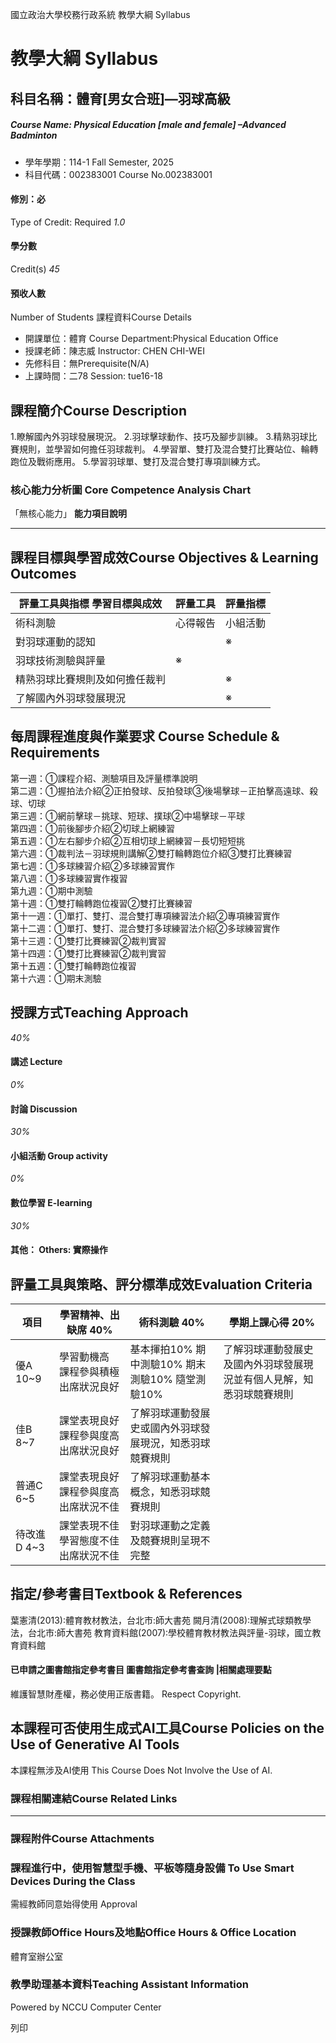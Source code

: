 國立政治大學校務行政系統 教學大綱 Syllabus
# 教學大綱 Syllabus
##  科目名稱：體育[男女合班]—羽球高級
#####  Course Name: Physical Education [male and female] –Advanced Badminton
  * 學年學期：114-1 Fall Semester, 2025 
  * 科目代碼：002383001 Course No.002383001


#### 修別：必
Type of Credit: Required 
_1.0_
#### 學分數
Credit(s)
_45_
#### 預收人數
Number of Students
課程資料Course Details
  * 開課單位：體育 Course Department:Physical Education Office 
  * 授課老師：陳志威 Instructor: CHEN CHI-WEI 
  * 先修科目：無Prerequisite(N/A)
  * 上課時間：二78 Session: tue16-18


##  課程簡介Course Description
1.瞭解國內外羽球發展現況。
2.羽球擊球動作、技巧及腳步訓練。
3.精熟羽球比賽規則，並學習如何擔任羽球裁判。
4.學習單、雙打及混合雙打比賽站位、輪轉跑位及戰術應用。
5.學習羽球單、雙打及混合雙打專項訓練方式。
###  核心能力分析圖 Core Competence Analysis Chart
「無核心能力」 
**能力項目說明**
* * *
##  課程目標與學習成效Course Objectives & Learning Outcomes 
評量工具與指標 學習目標與成效 |  評量工具 |  評量指標  
---|---|---  
術科測驗 |  心得報告 |  小組活動 |  揮拍動作 |  其他 |  測驗藍圖 |  評量尺規  
對羽球運動的認知 |  |  ※ |  ※ |  ※ |  |  |   
羽球技術測驗與評量 |  ※ |  |  |  ※ |  |  ※ |  ※  
精熟羽球比賽規則及如何擔任裁判 |  |  ※ |  ※ |  |  |  ※ |  ※  
了解國內外羽球發展現況 |  |  ※ |  |  |  |  |   
##  每周課程進度與作業要求 Course Schedule & Requirements
第一週：①課程介紹、測驗項目及評量標準說明  
第二週：①握拍法介紹②正拍發球、反拍發球③後場擊球－正拍擊高遠球、殺球、切球  
第三週：①網前擊球－挑球、短球、撲球②中場擊球－平球  
第四週：①前後腳步介紹②切球上網練習  
第五週：①左右腳步介紹②互相切球上網練習－長切短短挑  
第六週：①裁判法－羽球規則講解②雙打輪轉跑位介紹③雙打比賽練習  
第七週：①多球練習介紹②多球練習實作  
第八週：①多球練習實作複習  
第九週：①期中測驗  
第十週：①雙打輪轉跑位複習②雙打比賽練習  
第十一週：①單打、雙打、混合雙打專項練習法介紹②專項練習實作  
第十二週：①單打、雙打、混合雙打多球練習法介紹②多球練習實作  
第十三週：①雙打比賽練習②裁判實習  
第十四週：①雙打比賽練習②裁判實習  
第十五週：①雙打輪轉跑位複習  
第十六週：①期末測驗
##  授課方式Teaching Approach
_40%_
####  講述 Lecture
_0%_
####  討論 Discussion
_30%_
####  小組活動 Group activity
_0%_
####  數位學習 E-learning
_30%_
####  其他： Others: 實際操作 
##  評量工具與策略、評分標準成效Evaluation Criteria
項目 |  學習精神、出缺席 40% |  術科測驗 40% |  學期上課心得 20%  
---|---|---|---  
優A 10~9 |  學習動機高 課程參與積極 出席狀況良好 |  基本揮拍10% 期中測驗10% 期末測驗10% 隨堂測驗10% |  了解羽球運動發展史及國內外羽球發展現況並有個人見解，知悉羽球競賽規則  
佳B 8~7 |  課堂表現良好 課程參與度高 出席狀況良好 |  了解羽球運動發展史或國內外羽球發展現況，知悉羽球競賽規則  
普通C 6~5 |  課堂表現良好 課程參與度高 出席狀況不佳 |  了解羽球運動基本概念，知悉羽球競賽規則  
待改進D 4~3 |  課堂表現不佳 學習態度不佳 出席狀況不佳 |  對羽球運動之定義及競賽規則呈現不完整  
##  指定/參考書目Textbook & References
葉憲清(2013):體育教材教法，台北市:師大書苑
闕月清(2008):理解式球類教學法，台北市:師大書苑
教育資料館(2007):學校體育教材教法與評量-羽球，國立教育資料館
####  已申請之圖書館指定參考書目  圖書館指定參考書查詢 |相關處理要點
維護智慧財產權，務必使用正版書籍。 Respect Copyright.
##  本課程可否使用生成式AI工具Course Policies on the Use of Generative AI Tools
本課程無涉及AI使用 This Course Does Not Involve the Use of AI.
###  課程相關連結Course Related Links
* * *
###  課程附件Course Attachments
###  課程進行中，使用智慧型手機、平板等隨身設備 To Use Smart Devices During the Class
需經教師同意始得使用  Approval
###  授課教師Office Hours及地點Office Hours & Office Location
體育室辦公室
###  教學助理基本資料Teaching Assistant Information
Powered by NCCU Computer Center
  
列印

